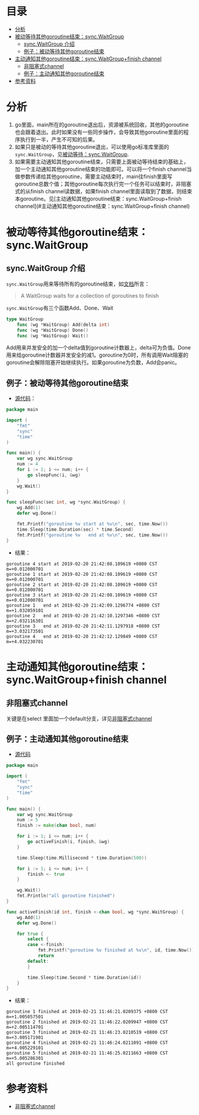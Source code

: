 # 目录
- [分析](#分析)
- [被动等待其他goroutine结束：sync.WaitGroup](#被动等待其他goroutine结束syncWaitGroup)
	- [sync.WaitGroup 介绍](#syncWaitGroup%20介绍)
	- [例子：被动等待其他goroutine结束](#例子被动等待其他goroutine结束)
- [主动通知其他goroutine结束：sync.WaitGroup+finish channel](#主动通知其他goroutine结束syncWaitGroupfinish%20channel)
	- [非阻塞式channel](#非阻塞式channel)
	- [例子：主动通知其他goroutine结束](#例子主动通知其他goroutine结束)
- [参考资料](#参考资料)

# 分析
1. go里面，main所在的goroutine退出后，资源被系统回收，其他的goroutine也会跟着退出。此时如果没有一些同步操作，会导致其他goroutine里面的程序执行到一半，产生不可知的后果。
2. 如果只是被动的等待其他goroutine退出，可以使用go标准库里面的`sync.WaitGroup`，见[被动等待：sync.WaitGroup](#被动等待其他goroutine结束：sync.WaitGroup).
3. 如果需要主动通知其他goroutine结束，只需要上面被动等待结束的基础上，加一个主动通知其他goroutine结束的功能即可。可以将一个finish channel当做参数传递给其他goroutine，需要主动结束时，main往finish里面写goroutine总数个值；其他goroutine每次执行完一个任务可以结束时，非阻塞式的从finish channel读数据，如果finish channel里面读取到了数据，则结束本goroutine。见[主动通知其他goroutine结束：sync.WaitGroup+finish channel](#主动通知其他goroutine结束：sync.WaitGroup+finish channel)

# 被动等待其他goroutine结束：sync.WaitGroup
## sync.WaitGroup 介绍

`sync.WaitGroup`用来等待所有的goroutine结束，如[文档](https://golang.org/pkg/sync/#WaitGroup)所言：

> A WaitGroup waits for a collection of goroutines to finish

`sync.WaitGroup`有三个函数Add、Done、Wait
```go
type WaitGroup
    func (wg *WaitGroup) Add(delta int)
    func (wg *WaitGroup) Done()
    func (wg *WaitGroup) Wait()
```
Add用来并发安全的加一个delta值到goroutine计数器上，delta可为负值。Done用来给goroutine计数器并发安全的减1。goroutine为0时，所有调用Wait阻塞的goroutine会解除阻塞开始继续执行。如果goroutine为负数，Add会panic。

## 例子：被动等待其他goroutine结束
- [源代码](wait_group/passive/main.go)：
```go
package main

import (
	"fmt"
	"sync"
	"time"
)

func main() {
	var wg sync.WaitGroup
	num := 4
	for i := 1; i <= num; i++ {
		go sleepFunc(i, &wg)
	}
	wg.Wait()
}

func sleepFunc(sec int, wg *sync.WaitGroup) {
	wg.Add(1)
	defer wg.Done()

	fmt.Printf("goroutine %v start at %v\n", sec, time.Now())
	time.Sleep(time.Duration(sec) * time.Second)
	fmt.Printf("goroutine %v   end at %v\n", sec, time.Now())
}
```
- 结果：
```
goroutine 4 start at 2019-02-20 21:42:08.109619 +0800 CST m=+0.012000701
goroutine 1 start at 2019-02-20 21:42:08.109619 +0800 CST m=+0.012000701
goroutine 2 start at 2019-02-20 21:42:08.109619 +0800 CST m=+0.012000701
goroutine 3 start at 2019-02-20 21:42:08.109619 +0800 CST m=+0.012000701
goroutine 1   end at 2019-02-20 21:42:09.1296774 +0800 CST m=+1.032059101
goroutine 2   end at 2019-02-20 21:42:10.1297346 +0800 CST m=+2.032116301
goroutine 3   end at 2019-02-20 21:42:11.1297918 +0800 CST m=+3.032173501
goroutine 4   end at 2019-02-20 21:42:12.129849 +0800 CST m=+4.032230701
```

# 主动通知其他goroutine结束：sync.WaitGroup+finish channel
## 非阻塞式channel
关键是在select 里面加一个default分支，详见[非阻塞式channel]()

## 例子：主动通知其他goroutine结束
- [源代码](wait_group/active/main.go)
```go
package main

import (
	"fmt"
	"sync"
	"time"
)

func main() {
	var wg sync.WaitGroup
	num := 5
	finish := make(chan bool, num)

	for i := 1; i <= num; i++ {
		go activeFinish(i, finish, &wg)
	}

	time.Sleep(time.Millisecond * time.Duration(500))

	for i := 1; i <= num; i++ {
		finish <- true
	}

	wg.Wait()
	fmt.Println("all goroutine finished")
}

func activeFinish(id int, finish <-chan bool, wg *sync.WaitGroup) {
	wg.Add(1)
	defer wg.Done()

	for true {
		select {
		case <-finish:
			fmt.Printf("goroutine %v finished at %v\n", id, time.Now())
			return
		default:
		}

		time.Sleep(time.Second * time.Duration(id))
	}
}

```
- 结果：
```
goroutine 1 finished at 2019-02-21 11:46:21.0209375 +0800 CST m=+1.005057501
goroutine 2 finished at 2019-02-21 11:46:22.0209947 +0800 CST m=+2.005114701
goroutine 3 finished at 2019-02-21 11:46:23.0210519 +0800 CST m=+3.005171901
goroutine 4 finished at 2019-02-21 11:46:24.0211091 +0800 CST m=+4.005229101
goroutine 5 finished at 2019-02-21 11:46:25.0211663 +0800 CST m=+5.005286301
all goroutine finished
```

# 参考资料
- [非阻塞式channel](https://gobyexample.com/non-blocking-channel-operations)
